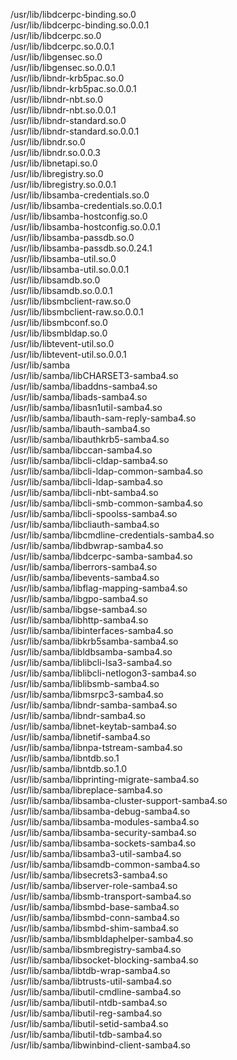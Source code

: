 /usr/lib/libdcerpc-binding.so.0  
/usr/lib/libdcerpc-binding.so.0.0.1  
/usr/lib/libdcerpc.so.0  
/usr/lib/libdcerpc.so.0.0.1  
/usr/lib/libgensec.so.0  
/usr/lib/libgensec.so.0.0.1  
/usr/lib/libndr-krb5pac.so.0  
/usr/lib/libndr-krb5pac.so.0.0.1  
/usr/lib/libndr-nbt.so.0  
/usr/lib/libndr-nbt.so.0.0.1  
/usr/lib/libndr-standard.so.0  
/usr/lib/libndr-standard.so.0.0.1  
/usr/lib/libndr.so.0  
/usr/lib/libndr.so.0.0.3  
/usr/lib/libnetapi.so.0  
/usr/lib/libregistry.so.0  
/usr/lib/libregistry.so.0.0.1  
/usr/lib/libsamba-credentials.so.0  
/usr/lib/libsamba-credentials.so.0.0.1  
/usr/lib/libsamba-hostconfig.so.0  
/usr/lib/libsamba-hostconfig.so.0.0.1  
/usr/lib/libsamba-passdb.so.0  
/usr/lib/libsamba-passdb.so.0.24.1  
/usr/lib/libsamba-util.so.0  
/usr/lib/libsamba-util.so.0.0.1  
/usr/lib/libsamdb.so.0  
/usr/lib/libsamdb.so.0.0.1  
/usr/lib/libsmbclient-raw.so.0  
/usr/lib/libsmbclient-raw.so.0.0.1  
/usr/lib/libsmbconf.so.0  
/usr/lib/libsmbldap.so.0  
/usr/lib/libtevent-util.so.0  
/usr/lib/libtevent-util.so.0.0.1  
/usr/lib/samba  
/usr/lib/samba/libCHARSET3-samba4.so  
/usr/lib/samba/libaddns-samba4.so  
/usr/lib/samba/libads-samba4.so  
/usr/lib/samba/libasn1util-samba4.so  
/usr/lib/samba/libauth-sam-reply-samba4.so  
/usr/lib/samba/libauth-samba4.so  
/usr/lib/samba/libauthkrb5-samba4.so  
/usr/lib/samba/libccan-samba4.so  
/usr/lib/samba/libcli-cldap-samba4.so  
/usr/lib/samba/libcli-ldap-common-samba4.so  
/usr/lib/samba/libcli-ldap-samba4.so  
/usr/lib/samba/libcli-nbt-samba4.so  
/usr/lib/samba/libcli-smb-common-samba4.so  
/usr/lib/samba/libcli-spoolss-samba4.so  
/usr/lib/samba/libcliauth-samba4.so  
/usr/lib/samba/libcmdline-credentials-samba4.so  
/usr/lib/samba/libdbwrap-samba4.so  
/usr/lib/samba/libdcerpc-samba-samba4.so  
/usr/lib/samba/liberrors-samba4.so  
/usr/lib/samba/libevents-samba4.so  
/usr/lib/samba/libflag-mapping-samba4.so  
/usr/lib/samba/libgpo-samba4.so  
/usr/lib/samba/libgse-samba4.so  
/usr/lib/samba/libhttp-samba4.so  
/usr/lib/samba/libinterfaces-samba4.so  
/usr/lib/samba/libkrb5samba-samba4.so  
/usr/lib/samba/libldbsamba-samba4.so  
/usr/lib/samba/liblibcli-lsa3-samba4.so  
/usr/lib/samba/liblibcli-netlogon3-samba4.so  
/usr/lib/samba/liblibsmb-samba4.so  
/usr/lib/samba/libmsrpc3-samba4.so  
/usr/lib/samba/libndr-samba-samba4.so  
/usr/lib/samba/libndr-samba4.so  
/usr/lib/samba/libnet-keytab-samba4.so  
/usr/lib/samba/libnetif-samba4.so  
/usr/lib/samba/libnpa-tstream-samba4.so  
/usr/lib/samba/libntdb.so.1  
/usr/lib/samba/libntdb.so.1.0  
/usr/lib/samba/libprinting-migrate-samba4.so  
/usr/lib/samba/libreplace-samba4.so  
/usr/lib/samba/libsamba-cluster-support-samba4.so  
/usr/lib/samba/libsamba-debug-samba4.so  
/usr/lib/samba/libsamba-modules-samba4.so  
/usr/lib/samba/libsamba-security-samba4.so  
/usr/lib/samba/libsamba-sockets-samba4.so  
/usr/lib/samba/libsamba3-util-samba4.so  
/usr/lib/samba/libsamdb-common-samba4.so  
/usr/lib/samba/libsecrets3-samba4.so  
/usr/lib/samba/libserver-role-samba4.so  
/usr/lib/samba/libsmb-transport-samba4.so  
/usr/lib/samba/libsmbd-base-samba4.so  
/usr/lib/samba/libsmbd-conn-samba4.so  
/usr/lib/samba/libsmbd-shim-samba4.so  
/usr/lib/samba/libsmbldaphelper-samba4.so  
/usr/lib/samba/libsmbregistry-samba4.so  
/usr/lib/samba/libsocket-blocking-samba4.so  
/usr/lib/samba/libtdb-wrap-samba4.so  
/usr/lib/samba/libtrusts-util-samba4.so  
/usr/lib/samba/libutil-cmdline-samba4.so  
/usr/lib/samba/libutil-ntdb-samba4.so  
/usr/lib/samba/libutil-reg-samba4.so  
/usr/lib/samba/libutil-setid-samba4.so  
/usr/lib/samba/libutil-tdb-samba4.so  
/usr/lib/samba/libwinbind-client-samba4.so  
